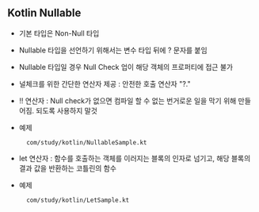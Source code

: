 ## Kotlin Nullable

* 기본 타입은 Non-Null 타입
* Nullable 타입을 선언하기 위해서는 변수 타입 뒤에 ? 문자를 붙임
* Nullable 타입일 경우 Null Check 업이 해당 객체의 프로퍼티에 접근 불가        
* 널체크를 위한 간단한 연산자 제공 : 안전한 호출 연산자 "?."
* !! 연산자 : Null check가 없으면 컴파일 할 수 없는 번거로운 일을 막기 위해 만들어짐. 되도록 사용하지 말것
* 예제

        com/study/kotlin/NullableSample.kt

* let 연산자 : 함수를 호출하는 객체를 이러지는 블록의 인자로 넘기고, 해당 블록의 결과 값을 반환하는 코틀린의 함수
* 예제

        com/study/kotlin/LetSample.kt